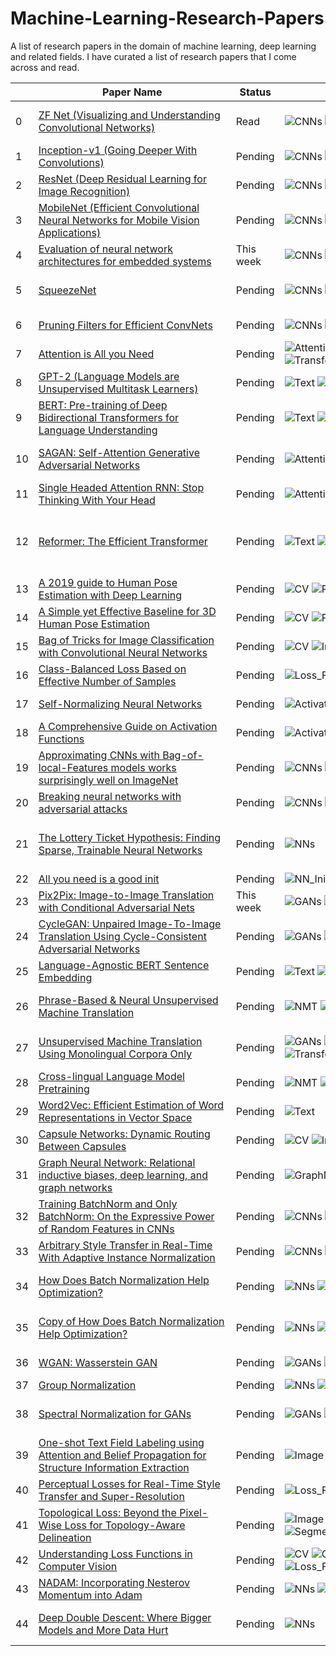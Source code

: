 <!-- omit in toc -->
# Machine-Learning-Research-Papers 

A list of research papers in the domain of machine learning, deep learning and related fields. I have curated a list of research papers that I come across and read.

|    | <div style="width:300px">Paper Name</div>                                                                                                                                                                                                                         | Status    | <div style="width:250px">Topic</div>                                                                                                                                                                                                                                | Category                                                        | Year | Conference | <div style="width:250px">Author</div>                                                                                | <div style="width:300px">Summary</div>                                                                          | File | Link                                                                                                                                                                         |
| -- | ---------------------------------------------------------------------------------------------------------------------------------------------------------------------------------------------------------------------------------- | --------- | ------------------------------------------------------------------------------------------------------------------------------------------------------------------------------------------------------------------------------------ | --------------------------------------------------------------- | ---- | ---------- | ------------------------------------------------------------------------------------- | -------------------------------------------------------------------------------- | ---- | ---------------------------------------------------------------------------------------------------------------------------------------------------------------------------- |
| 0  | [ZF Net (Visualizing and Understanding Convolutional Networks)](./Research_Papers_Anubhav_Reads/ZF_Net_Visualizing_and_Understanding_Convolutiona_58d0a7008513446ea12c3cdebbc7d553.md)                                             | Read      | ![CNNs](https://img.shields.io/badge/-CNNs-yellowgreen) ![CV](https://img.shields.io/badge/-CV-brightgreen) ![Image](https://img.shields.io/badge/-Image-green)                                                                      | Visualization                                                   | 2014 | ECCV       | Matthew D. Zeiler, Rob Fergus                                                         | Visualize CNN Filters / Kernels using De-Convolutions on CNN filter activations. |      | [link](https://link.springer.com/chapter/10.1007/978-3-319-10590-1_53)                                                                                                       |
| 1  | [Inception-v1 (Going Deeper With Convolutions)](./Research_Papers_Anubhav_Reads/Inception-v1_Going_Deeper_With_Convolutions_b7d005840690409fabb81f170d0e41b0.md)                                                                   | Pending   | ![CNNs](https://img.shields.io/badge/-CNNs-yellowgreen) ![CV](https://img.shields.io/badge/-CV-brightgreen) ![Image](https://img.shields.io/badge/-Image-green)                                                                      | Architecture                                                    | 2015 | CVPR       | Christian Szegedy, Wei Liu                                                            |                                                                                  |      | [link](https://www.cv-foundation.org/openaccess/content_cvpr_2015/html/Szegedy_Going_Deeper_With_2015_CVPR_paper.html)                                                       |
| 2  | [ResNet (Deep Residual Learning for Image Recognition)](./Research_Papers_Anubhav_Reads/ResNet_Deep_Residual_Learning_for_Image_Recogniti_ddc6ddd67b624bbc8ec04a46ea4129f9.md)                                                     | Pending   | ![CNNs](https://img.shields.io/badge/-CNNs-yellowgreen) ![CV](https://img.shields.io/badge/-CV-brightgreen) ![Image](https://img.shields.io/badge/-Image-green)                                                                      | Architecture                                                    | 2016 | CVPR       | Kaiming He, Xiangyu Zhang                                                             |                                                                                  |      | [link](https://openaccess.thecvf.com/content_cvpr_2016/html/He_Deep_Residual_Learning_CVPR_2016_paper.html)                                                                  |
| 3  | [MobileNet (Efficient Convolutional Neural Networks for Mobile Vision Applications)](./Research_Papers_Anubhav_Reads/MobileNet_Efficient_Convolutional_Neural_Networks_616e10e1afca40929d996a8873043c65.md)                        | Pending   | ![CNNs](https://img.shields.io/badge/-CNNs-yellowgreen) ![CV](https://img.shields.io/badge/-CV-brightgreen) ![Image](https://img.shields.io/badge/-Image-green)                                                                      | Architecture, Optimization: No. of params                       | 2017 | arXiv      | Andrew G. Howard, Menglong Zhu                                                        |                                                                                  |      | [link](https://arxiv.org/abs/1704.04861)                                                                                                                                     |
| 4  | [Evaluation of neural network architectures for embedded systems](./Research_Papers_Anubhav_Reads/Evaluation_of_neural_network_architectures_for_emb_81b22359519f4be3b2434b71812bd1c4.md)                                          | This week | ![CNNs](https://img.shields.io/badge/-CNNs-yellowgreen) ![CV](https://img.shields.io/badge/-CV-brightgreen) ![Image](https://img.shields.io/badge/-Image-green)                                                                      | Comparison                                                      | 2017 | IEEE ISCAS | Alfredo Canziani, Eugenio Culurciello                                                 |                                                                                  |      | [link](https://ieeexplore.ieee.org/abstract/document/8050276)                                                                                                                |
| 5  | [SqueezeNet](./Research_Papers_Anubhav_Reads/SqueezeNet_edf555cd6b2242f7b0cfa72d4f5fdb8d.md)                                                                                                                                       | Pending   | ![CNNs](https://img.shields.io/badge/-CNNs-yellowgreen) ![CV](https://img.shields.io/badge/-CV-brightgreen) ![Image](https://img.shields.io/badge/-Image-green)                                                                      | Architecture, Optimization: No. of params                       | 2016 | arXiv      | Forrest N. Iandola, Song Han                                                          |                                                                                  |      | [link](https://arxiv.org/abs/1602.07360)                                                                                                                                     |
| 6  | [Pruning Filters for Efficient ConvNets](./Research_Papers_Anubhav_Reads/Pruning_Filters_for_Efficient_ConvNets_5e0f34007e5749a1a8d2bc0782c453ef.md)                                                                               | Pending   | ![CNNs](https://img.shields.io/badge/-CNNs-yellowgreen) ![CV](https://img.shields.io/badge/-CV-brightgreen) ![Image](https://img.shields.io/badge/-Image-green)                                                                      | Optimization: No. of params                                     | 2017 | arXiv      | Asim Kadav, Hao Li                                                                    |                                                                                  |      | [link](https://arxiv.org/abs/1608.08710)                                                                                                                                     |
| 7  | [Attention is All you Need](./Research_Papers_Anubhav_Reads/Attention_is_All_you_Need_a55a6a721fa140f7860bea5b402b025b.md)                                                                                                         | Pending   | ![Attention](https://img.shields.io/badge/-Attention-lightgrey) ![Text](https://img.shields.io/badge/-Text-brightgreen) ![Transformers](https://img.shields.io/badge/-Transformers-red)                                              |                                                                 | 2017 | NIPS       | Ashish Vaswani, Noam Shazeer                                                          |                                                                                  |      | [link](http://papers.nips.cc/paper/7181-attention-is-all-you-need)                                                                                                           |
| 8  | [GPT-2 (Language Models are Unsupervised Multitask Learners)](./Research_Papers_Anubhav_Reads/GPT-2_Language_Models_are_Unsupervised_Multitask__fdb1744fa03449d9aeb1e61b351d8d43.md)                                               | Pending   | ![Text](https://img.shields.io/badge/-Text-brightgreen) ![Transformers](https://img.shields.io/badge/-Transformers-red)                                                                                                              |                                                                 | 2019 |            | Alec Radford, Dario Amodei, Ilya Sutskever, Jeffrey Wu                                |                                                                                  |      | [link](https://www.ceid.upatras.gr/webpages/faculty/zaro/teaching/alg-ds/PRESENTATIONS/PAPERS/2019-Radford-et-al_Language-Models-Are-Unsupervised-Multitask-%20Learners.pdf) |
| 9  | [BERT: Pre-training of Deep Bidirectional Transformers for Language Understanding](./Research_Papers_Anubhav_Reads/BERT_Pre-training_of_Deep_Bidirectional_Transforme_fb01e698599c4d9f82f00a87436a6cf2.md)                         | Pending   | ![Text](https://img.shields.io/badge/-Text-brightgreen) ![Transformers](https://img.shields.io/badge/-Transformers-red)                                                                                                              |                                                                 | 2018 | arXiv      | Jacob Devlin, Ming-Wei Chang                                                          |                                                                                  |      | [link](https://arxiv.org/abs/1810.04805)                                                                                                                                     |
| 10 | [SAGAN: Self-Attention Generative Adversarial Networks](./Research_Papers_Anubhav_Reads/SAGAN_Self-Attention_Generative_Adversarial_Networ_8a0b5b316ca449eaa84bd50aceed9ef6.md)                                                    | Pending   | ![Attention](https://img.shields.io/badge/-Attention-lightgrey) ![GANs](https://img.shields.io/badge/-GANs-orange) ![Image](https://img.shields.io/badge/-Image-green)                                                               | Architecture                                                    | 2018 | arXiv      | Augustus Odena, Dimitris Metaxas, Han Zhang, Ian Goodfellow                           |                                                                                  |      | [link](https://arxiv.org/abs/1805.08318)                                                                                                                                     |
| 11 | [Single Headed Attention RNN: Stop Thinking With Your Head](./Research_Papers_Anubhav_Reads/Single_Headed_Attention_RNN_Stop_Thinking_With_You_746a919394974b988466eec3031d3f9a.md)                                                | Pending   | ![Attention](https://img.shields.io/badge/-Attention-lightgrey) ![LSTMs](https://img.shields.io/badge/-LSTMs-red) ![Text](https://img.shields.io/badge/-Text-brightgreen)                                                            | Optimization: No. of params                                     | 2019 | arXiv      | Stephen Merity                                                                        |                                                                                  |      | [link](https://arxiv.org/abs/1911.11423)                                                                                                                                     |
| 12 | [Reformer: The Efficient Transformer](./Research_Papers_Anubhav_Reads/Reformer_The_Efficient_Transformer_deb7e7d4fcd34e03a6c60521807787b2.md)                                                                                      | Pending   | ![Text](https://img.shields.io/badge/-Text-brightgreen) ![Transformers](https://img.shields.io/badge/-Transformers-red)                                                                                                              | Architecture, Optimization: Memory, Optimization: No. of params | 2020 | arXiv      | Anselm Levskaya, Lukasz Kaiser, Nikita Kitaev                                         |                                                                                  |      | [link](https://arxiv.org/abs/2001.04451)                                                                                                                                     |
| 13 | [A 2019 guide to Human Pose Estimation with Deep Learning](./Research_Papers_Anubhav_Reads/A_2019_guide_to_Human_Pose_Estimation_with_Deep_Le_b848c8f2c79a403ca421b813152a7f2d.md)                                                 | Pending   | ![CV](https://img.shields.io/badge/-CV-brightgreen) ![Pose_Estimation](https://img.shields.io/badge/-Pose_Estimation-yellow)                                                                                                         | Comparison                                                      | 2019 | Blog       | Sudharshan Chandra Babu                                                               |                                                                                  |      | [link](https://nanonets.com/blog/human-pose-estimation-2d-guide/)                                                                                                            |
| 14 | [A Simple yet Effective Baseline for 3D Human Pose Estimation](./Research_Papers_Anubhav_Reads/A_Simple_yet_Effective_Baseline_for_3D_Human_Pose__1cbaa3a2a8944f38a2f9f8857a434282.md)                                             | Pending   | ![CV](https://img.shields.io/badge/-CV-brightgreen) ![Pose_Estimation](https://img.shields.io/badge/-Pose_Estimation-yellow)                                                                                                         |                                                                 | 2017 | ICCV       | James J. Little, Javier Romero, Julieta Martinez, Rayat Hossain                       |                                                                                  |      | [link](https://openaccess.thecvf.com/content_iccv_2017/html/Martinez_A_Simple_yet_ICCV_2017_paper.html)                                                                      |
| 15 | [Bag of Tricks for Image Classification with Convolutional Neural Networks](./Research_Papers_Anubhav_Reads/Bag_of_Tricks_for_Image_Classification_with_Convol_87140465ec074ee3ab9e7d2b27f1ac2e.md)                                | Pending   | ![CV](https://img.shields.io/badge/-CV-brightgreen) ![Image](https://img.shields.io/badge/-Image-green)                                                                                                                              | Optimizations, Tips & Tricks                                    | 2018 | arXiv      | Tong He, Zhi Zhang                                                                    |                                                                                  |      | [link](https://arxiv.org/abs/1812.01187)                                                                                                                                     |
| 16 | [Class-Balanced Loss Based on Effective Number of Samples](./Research_Papers_Anubhav_Reads/Class-Balanced_Loss_Based_on_Effective_Number_of_S_0de4a814e8a94fa4aaaac1fa3216ad60.md)                                                 | Pending   | ![Loss_Function](https://img.shields.io/badge/-Loss_Function-yellowgreen)                                                                                                                                                            | Tips & Tricks                                                   | 2019 | CVPR       | Menglin Jia, Yin Cui                                                                  |                                                                                  |      | [link](https://openaccess.thecvf.com/content_CVPR_2019/papers/Cui_Class-Balanced_Loss_Based_on_Effective_Number_of_Samples_CVPR_2019_paper.pdf)                              |
| 17 | [Self-Normalizing Neural Networks](./Research_Papers_Anubhav_Reads/Self-Normalizing_Neural_Networks_996887f647c341bfaa6d50e7b770462d.md)                                                                                           | Pending   | ![Activation_Function](https://img.shields.io/badge/-Activation_Function-yellow) ![Tabular](https://img.shields.io/badge/-Tabular-orange)                                                                                            | Optimizations, Tips & Tricks                                    | 2017 | NIPS       | Andreas Mayr, Günter Klambauer, Thomas Unterthiner                                    |                                                                                  |      | [link](https://papers.nips.cc/paper/6698-self-normalizing-neural-networks.pdf)                                                                                               |
| 18 | [A Comprehensive Guide on Activation Functions](./Research_Papers_Anubhav_Reads/A_Comprehensive_Guide_on_Activation_Functions_6355e0a9682a4fb5a3fac4c2097c32a3.md)                                                                 | Pending   | ![Activation_Function](https://img.shields.io/badge/-Activation_Function-yellow)                                                                                                                                                     |                                                                 | 2020 | Blog       | Ygor Rebouças Serpa                                                                   |                                                                                  |      | [link](https://towardsdatascience.com/a-comprehensive-guide-on-activation-functions-b45ed37a4fa5)                                                                            |
| 19 | [Approximating CNNs with Bag-of-local-Features models works surprisingly well on ImageNet](./Research_Papers_Anubhav_Reads/Approximating_CNNs_with_Bag-of-local-Features_mode_3e8cf3bc1e9a4931a83f491e4a8bca66.md)                 | Pending   | ![CNNs](https://img.shields.io/badge/-CNNs-yellowgreen) ![CV](https://img.shields.io/badge/-CV-brightgreen) ![Image](https://img.shields.io/badge/-Image-green)                                                                      |                                                                 | 2019 | arXiv      | Matthias Bethge, Wieland Brendel                                                      |                                                                                  |      | [link](https://arxiv.org/abs/1904.00760)                                                                                                                                     |
| 20 | [Breaking neural networks with adversarial attacks](./Research_Papers_Anubhav_Reads/Breaking_neural_networks_with_adversarial_attacks_14939d1a8f024a55956e3d74a76879b8.md)                                                         | Pending   | ![CNNs](https://img.shields.io/badge/-CNNs-yellowgreen) ![Image](https://img.shields.io/badge/-Image-green)                                                                                                                          | Adversarial                                                     | 2019 | Blog       | Anant Jain                                                                            |                                                                                  |      | [link](https://towardsdatascience.com/breaking-neural-networks-with-adversarial-attacks-f4290a9a45aa)                                                                        |
| 21 | [The Lottery Ticket Hypothesis: Finding Sparse, Trainable Neural Networks](./Research_Papers_Anubhav_Reads/The_Lottery_Ticket_Hypothesis_Finding_Sparse,_Trai_f3a7b3e3c81448cd9e2f016bc099e57f.md)                                 | Pending   | ![NNs](https://img.shields.io/badge/-NNs-orange)                                                                                                                                                                                     | Optimization: No. of params, Tips & Tricks                      | 2018 | arXiv      | Jonathan Frankle, Michael Carbin                                                      |                                                                                  |      | [link](https://arxiv.org/abs/1803.03635)                                                                                                                                     |
| 22 | [All you need is a good init](./Research_Papers_Anubhav_Reads/All_you_need_is_a_good_init_f8d0e55692af432a929ca67e7ccbd76b.md)                                                                                                     | Pending   | ![NN_Initialization](https://img.shields.io/badge/-NN_Initialization-red)                                                                                                                                                            | Tips & Tricks                                                   | 2015 | arXiv      | Dmytro Mishkin, Jiri Matas                                                            |                                                                                  |      | [link](https://arxiv.org/abs/1511.06422)                                                                                                                                     |
| 23 | [Pix2Pix: Image-to-Image Translation with Conditional Adversarial Nets](./Research_Papers_Anubhav_Reads/Pix2Pix_Image-to-Image_Translation_with_Conditiona_d5e52ab316054e6ea6e41abb743f9ce2.md)                                    | This week | ![GANs](https://img.shields.io/badge/-GANs-orange) ![Image](https://img.shields.io/badge/-Image-green)                                                                                                                               |                                                                 | 2017 | CVPR       | Alexei A. Efros, Jun-Yan Zhu, Phillip Isola, Tinghui Zhou                             |                                                                                  |      | [link](https://arxiv.org/abs/1611.07004)                                                                                                                                     |
| 24 | [CycleGAN: Unpaired Image-To-Image Translation Using Cycle-Consistent Adversarial Networks](./Research_Papers_Anubhav_Reads/CycleGAN_Unpaired_Image-To-Image_Translation_Using_7a352e7a1e3f48a0a209c69624886795.md)                | Pending   | ![GANs](https://img.shields.io/badge/-GANs-orange) ![Image](https://img.shields.io/badge/-Image-green)                                                                                                                               | Architecture                                                    | 2017 | ICCV       | Alexei A. Efros, Jun-Yan Zhu, Phillip Isola, Taesung Park                             |                                                                                  |      | [link](https://openaccess.thecvf.com/content_iccv_2017/html/Zhu_Unpaired_Image-To-Image_Translation_ICCV_2017_paper.html)                                                    |
| 25 | [Language-Agnostic BERT Sentence Embedding](./Research_Papers_Anubhav_Reads/Language-Agnostic_BERT_Sentence_Embedding_8b7d4f33184e4f879bd103ae6dfe42e9.md)                                                                         | Pending   | ![Text](https://img.shields.io/badge/-Text-brightgreen) ![Transformers](https://img.shields.io/badge/-Transformers-red)                                                                                                              |                                                                 | 2020 | Blog       | Fangxiaoyu Feng, Yinfei Yang                                                          |                                                                                  |      | [link](https://ai.googleblog.com/2020/08/language-agnostic-bert-sentence.html)                                                                                               |
| 26 | [Phrase-Based & Neural Unsupervised Machine Translation](./Research_Papers_Anubhav_Reads/Phrase-Based_&_Neural_Unsupervised_Machine_Transla_edf6c86b96a44beaa760870e11f02ee4.md)                                                   | Pending   | ![NMT](https://img.shields.io/badge/-NMT-blue) ![Text](https://img.shields.io/badge/-Text-brightgreen) ![Transformers](https://img.shields.io/badge/-Transformers-red)                                                               | Unsupervised                                                    | 2018 | arXiv      | Alexis Conneau, Guillaume Lample, Ludovic Denoyer, Marc'Aurelio Ranzato, Myle Ott     |                                                                                  |      | [link](https://arxiv.org/abs/1804.07755)                                                                                                                                     |
| 27 | [Unsupervised Machine Translation Using Monolingual Corpora Only](./Research_Papers_Anubhav_Reads/Unsupervised_Machine_Translation_Using_Monolingual_e05715f57e254b53a7e36f3c7d109cf2.md)                                          | Pending   | ![GANs](https://img.shields.io/badge/-GANs-orange) ![NMT](https://img.shields.io/badge/-NMT-blue) ![Text](https://img.shields.io/badge/-Text-brightgreen) ![Transformers](https://img.shields.io/badge/-Transformers-red)            | Unsupervised                                                    | 2017 | arXiv      | Alexis Conneau, Guillaume Lample, Ludovic Denoyer, Marc'Aurelio Ranzato, Myle Ott     |                                                                                  |      | [link](https://arxiv.org/abs/1711.00043)                                                                                                                                     |
| 28 | [Cross-lingual Language Model Pretraining](./Research_Papers_Anubhav_Reads/Cross-lingual_Language_Model_Pretraining_9c8e90d42a1a49cc966464d7c091d2dd.md)                                                                           | Pending   | ![NMT](https://img.shields.io/badge/-NMT-blue) ![Text](https://img.shields.io/badge/-Text-brightgreen) ![Transformers](https://img.shields.io/badge/-Transformers-red)                                                               | Unsupervised                                                    | 2019 | arXiv      | Alexis Conneau, Guillaume Lample                                                      |                                                                                  |      | [link](https://arxiv.org/abs/1901.07291)                                                                                                                                     |
| 29 | [Word2Vec: Efficient Estimation of Word Representations in Vector Space](./Research_Papers_Anubhav_Reads/Word2Vec_Efficient_Estimation_of_Word_Representati_27c5f44be72f45d1b1b59c2f8907bb66.md)                                   | Pending   | ![Text](https://img.shields.io/badge/-Text-brightgreen)                                                                                                                                                                              | Embeddings, Tips & Tricks                                       | 2013 | arXiv      | Greg Corrado, Jeffrey Dean, Kai Chen, Tomas Mikolov                                   |                                                                                  |      | [link](https://arxiv.org/abs/1301.3781)                                                                                                                                      |
| 30 | [Capsule Networks: Dynamic Routing Between Capsules](./Research_Papers_Anubhav_Reads/Capsule_Networks_Dynamic_Routing_Between_Capsules_21e28f5faccb48c4abe5c7b6d1c2b453.md)                                                        | Pending   | ![CV](https://img.shields.io/badge/-CV-brightgreen) ![Image](https://img.shields.io/badge/-Image-green)                                                                                                                              | Architecture                                                    | 2017 | arXiv      | Geoffrey E Hinton, Nicholas Frosst, Sara Sabour                                       |                                                                                  |      | [link](https://arxiv.org/abs/1710.09829)                                                                                                                                     |
| 31 | [Graph Neural Network: Relational inductive biases, deep learning, and graph networks](./Research_Papers_Anubhav_Reads/Graph_Neural_Network_Relational_inductive_biases,__1e42787c83234b48bf8a71a497cf25a6.md)                     | Pending   | ![GraphNN](https://img.shields.io/badge/-GraphNN-blue)                                                                                                                                                                               | Architecture                                                    | 2018 | arXiv      | Jessica B. Hamrick, Oriol Vinyals, Peter W. Battaglia                                 |                                                                                  |      | [link](https://arxiv.org/pdf/1806.01261.pdf)                                                                                                                                 |
| 32 | [Training BatchNorm and Only BatchNorm: On the Expressive Power of Random Features in CNNs](./Research_Papers_Anubhav_Reads/Training_BatchNorm_and_Only_BatchNorm_On_the_Expre_a4281bda1f9a4dc8ba37938ab2f66a1e.md)                | Pending   | ![CNNs](https://img.shields.io/badge/-CNNs-yellowgreen) ![Image](https://img.shields.io/badge/-Image-green)                                                                                                                          |                                                                 | 2020 | arXiv      | Ari S. Morcos, David J. Schwab, Jonathan Frankle                                      |                                                                                  |      | [link](https://arxiv.org/abs/2003.00152)                                                                                                                                     |
| 33 | [Arbitrary Style Transfer in Real-Time With Adaptive Instance Normalization](./Research_Papers_Anubhav_Reads/Arbitrary_Style_Transfer_in_Real-Time_With_Adaptiv_caf07fdb66834911a2bd9225fee1b151.md)                               | Pending   | ![CNNs](https://img.shields.io/badge/-CNNs-yellowgreen) ![Image](https://img.shields.io/badge/-Image-green)                                                                                                                          |                                                                 | 2017 | ICCV       | Serge Belongie, Xun Huang                                                             |                                                                                  |      | [link](https://openaccess.thecvf.com/content_iccv_2017/html/Huang_Arbitrary_Style_Transfer_ICCV_2017_paper.html)                                                             |
| 34 | [How Does Batch Normalization Help Optimization?](./Research_Papers_Anubhav_Reads/How_Does_Batch_Normalization_Help_Optimization_61bcb69358ca4d77933e8301bb13fc3b.md)                                                              | Pending   | ![NNs](https://img.shields.io/badge/-NNs-orange) ![Normalization](https://img.shields.io/badge/-Normalization-blue)                                                                                                                  | Optimizations                                                   | 2018 | arXiv      | Aleksander Madry, Andrew Ilyas, Dimitris Tsipras, Shibani Santurkar                   |                                                                                  |      | [link](https://arxiv.org/abs/1805.11604)                                                                                                                                     |
| 35 | [Copy of How Does Batch Normalization Help Optimization?](./Research_Papers_Anubhav_Reads/Copy_of_How_Does_Batch_Normalization_Help_Optimiza_8664d512d05e4f98bb228d3ed1ad48d6.md)                                                  | Pending   | ![NNs](https://img.shields.io/badge/-NNs-orange) ![Normalization](https://img.shields.io/badge/-Normalization-blue)                                                                                                                  | Optimizations                                                   | 2018 | arXiv      | Aleksander Madry, Andrew Ilyas, Dimitris Tsipras, Shibani Santurkar                   |                                                                                  |      | [link](https://arxiv.org/abs/1805.11604)                                                                                                                                     |
| 36 | [WGAN: Wasserstein GAN](./Research_Papers_Anubhav_Reads/WGAN_Wasserstein_GAN_8799f0f7c9194555ade756d62272e9be.md)                                                                                                                  | Pending   | ![GANs](https://img.shields.io/badge/-GANs-orange) ![Loss_Function](https://img.shields.io/badge/-Loss_Function-yellowgreen)                                                                                                         |                                                                 | 2017 | arXiv      | Léon Bottou, Martin Arjovsky, Soumith Chintala                                        |                                                                                  |      | [link](https://arxiv.org/abs/1701.07875)                                                                                                                                     |
| 37 | [Group Normalization](./Research_Papers_Anubhav_Reads/Group_Normalization_24e5a3a79c184589b3e557dd5e1c6358.md)                                                                                                                     | Pending   | ![NNs](https://img.shields.io/badge/-NNs-orange) ![Normalization](https://img.shields.io/badge/-Normalization-blue)                                                                                                                  | Optimizations                                                   | 2018 | arXiv      | Kaiming He, Yuxin Wu                                                                  |                                                                                  |      | [link](https://arxiv.org/abs/1803.08494)                                                                                                                                     |
| 38 | [Spectral Normalization for GANs](./Research_Papers_Anubhav_Reads/Spectral_Normalization_for_GANs_3676d32b09c649b3a125c97d5c58a283.md)                                                                                             | Pending   | ![GANs](https://img.shields.io/badge/-GANs-orange) ![Normalization](https://img.shields.io/badge/-Normalization-blue)                                                                                                                | Optimizations                                                   | 2018 | arXiv      | Masanori Koyama, Takeru Miyato, Toshiki Kataoka, Yuichi Yoshida                       |                                                                                  |      | [link](https://arxiv.org/abs/1802.05957)                                                                                                                                     |
| 39 | [One-shot Text Field Labeling using Attention and Belief Propagation for Structure Information Extraction](./Research_Papers_Anubhav_Reads/One-shot_Text_Field_Labeling_using_Attention_and_B_6aa0b7042f8840c9a010276e49253798.md) | Pending   | ![Image](https://img.shields.io/badge/-Image-green) ![Text](https://img.shields.io/badge/-Text-brightgreen)                                                                                                                          |                                                                 | 2020 | arXiv      | Jun Huang, Mengli Cheng, Minghui Qiu, Wei Lin, Xing Shi                               |                                                                                  |      | [link](https://arxiv.org/abs/2009.04153)                                                                                                                                     |
| 40 | [Perceptual Losses for Real-Time Style Transfer and Super-Resolution](./Research_Papers_Anubhav_Reads/Perceptual_Losses_for_Real-Time_Style_Transfer_and_ed878d55869a4599b0ef725c7ed74306.md)                                      | Pending   | ![Loss_Function](https://img.shields.io/badge/-Loss_Function-yellowgreen) ![NNs](https://img.shields.io/badge/-NNs-orange)                                                                                                           |                                                                 | 2016 | ECCV       | Alexandre Alahi, Justin Johnson, Li Fei-Fei                                           |                                                                                  |      | [link](https://arxiv.org/abs/1603.08155)                                                                                                                                     |
| 41 | [Topological Loss: Beyond the Pixel-Wise Loss for Topology-Aware Delineation](./Research_Papers_Anubhav_Reads/Topological_Loss_Beyond_the_Pixel-Wise_Loss_for_To_d8f587f739d44b72a24e52d465397c65.md)                              | Pending   | ![Image](https://img.shields.io/badge/-Image-green) ![Loss_Function](https://img.shields.io/badge/-Loss_Function-yellowgreen) ![Segmentation](https://img.shields.io/badge/-Segmentation-green)                                      |                                                                 | 2018 | CVPR       | Agata Mosinska, Mateusz Koziński, Pablo Márquez-Neila, Pascal Fua                     |                                                                                  |      | [link](https://openaccess.thecvf.com/content_cvpr_2018/html/Mosinska_Beyond_the_Pixel-Wise_CVPR_2018_paper.html)                                                             |
| 42 | [Understanding Loss Functions in Computer Vision](./Research_Papers_Anubhav_Reads/Understanding_Loss_Functions_in_Computer_Vision_23ce50e2ebb64447823eeab63425f9c8.md)                                                             | Pending   | ![CV](https://img.shields.io/badge/-CV-brightgreen) ![GANs](https://img.shields.io/badge/-GANs-orange) ![Image](https://img.shields.io/badge/-Image-green) ![Loss_Function](https://img.shields.io/badge/-Loss_Function-yellowgreen) | Comparison, Tips & Tricks                                       | 2020 | Blog       | Sowmya Yellapragada                                                                   |                                                                                  |      | [link](https://medium.com/ml-cheat-sheet/winning-at-loss-functions-2-important-loss-functions-in-computer-vision-b2b9d293e15a)                                               |
| 43 | [NADAM: Incorporating Nesterov Momentum into Adam](./Research_Papers_Anubhav_Reads/NADAM_Incorporating_Nesterov_Momentum_into_Adam_1e7feeb0464d4c50a3a59a4840641755.md)                                                            | Pending   | ![NNs](https://img.shields.io/badge/-NNs-orange) ![Optimizers](https://img.shields.io/badge/-Optimizers-lightgrey)                                                                                                                   | Comparison                                                      | 2016 |            | Timothy Dozat                                                                         |                                                                                  |      | [link](http://cs229.stanford.edu/proj2015/054_report.pdf)                                                                                                                    |
| 44 | [Deep Double Descent: Where Bigger Models and More Data Hurt](./Research_Papers_Anubhav_Reads/Deep_Double_Descent_Where_Bigger_Models_and_More_D_57f7f88d9eaa42878046297f2beb7de8.md)                                              | Pending   | ![NNs](https://img.shields.io/badge/-NNs-orange)                                                                                                                                                                                     |                                                                 | 2019 | arXiv      | Boaz Barak, Gal Kaplun, Ilya Sutskever, Preetum Nakkiran, Tristan Yang, Yamini Bansal |                                                                                  |      | [link](https://arxiv.org/abs/1912.02292)                                                                                                                                     |
